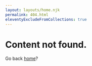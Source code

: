 ```yaml
---
layout: layouts/home.njk
permalink: 404.html
eleventyExcludeFromCollections: true
---
```

# Content not found.

Go back <a href="/">home</a>?
